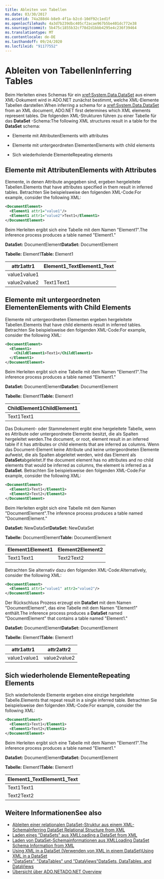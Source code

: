 ```yaml
---
title: Ableiten von Tabellen
ms.date: 03/30/2017
ms.assetid: 74a288d4-b8e9-4f1a-b2cd-10df92c1ed1f
ms.openlocfilehash: 4a3d7b239dbc405cf2acae967b5be401dc772e38
ms.sourcegitcommit: 5b475c1855b32cf78d2d1bbb4295e4c236f39464
ms.translationtype: MT
ms.contentlocale: de-DE
ms.lasthandoff: 09/24/2020
ms.locfileid: "91177552"
---
```

# <a name="inferring-tables"></a><span data-ttu-id="8db43-102">Ableiten von Tabellen</span><span class="sxs-lookup"><span data-stu-id="8db43-102">Inferring Tables</span></span>

<span data-ttu-id="8db43-103">Beim Herleiten eines Schemas für ein <xref:System.Data.DataSet> aus einem XML-Dokument wird in ADO.NET zunächst bestimmt, welche XML-Elemente Tabellen darstellen.</span><span class="sxs-lookup"><span data-stu-id="8db43-103">When inferring a schema for a <xref:System.Data.DataSet> from an XML document, ADO.NET first determines which XML elements represent tables.</span></span> <span data-ttu-id="8db43-104">Die folgenden XML-Strukturen führen zu einer Tabelle für das **DataSet** -Schema:</span><span class="sxs-lookup"><span data-stu-id="8db43-104">The following XML structures result in a table for the **DataSet** schema:</span></span>  
  
- <span data-ttu-id="8db43-105">Elemente mit Attributen</span><span class="sxs-lookup"><span data-stu-id="8db43-105">Elements with attributes</span></span>  
  
- <span data-ttu-id="8db43-106">Elemente mit untergeordneten Elementen</span><span class="sxs-lookup"><span data-stu-id="8db43-106">Elements with child elements</span></span>  
  
- <span data-ttu-id="8db43-107">Sich wiederholende Elemente</span><span class="sxs-lookup"><span data-stu-id="8db43-107">Repeating elements</span></span>  
  
## <a name="elements-with-attributes"></a><span data-ttu-id="8db43-108">Elemente mit Attributen</span><span class="sxs-lookup"><span data-stu-id="8db43-108">Elements with Attributes</span></span>  

 <span data-ttu-id="8db43-109">Elemente, in denen Attribute angegeben sind, ergeben hergeleitete Tabellen.</span><span class="sxs-lookup"><span data-stu-id="8db43-109">Elements that have attributes specified in them result in inferred tables.</span></span> <span data-ttu-id="8db43-110">Betrachten Sie beispielsweise den folgenden XML-Code:</span><span class="sxs-lookup"><span data-stu-id="8db43-110">For example, consider the following XML:</span></span>  
  
```xml  
<DocumentElement>  
  <Element1 attr1="value1"/>  
  <Element1 attr1="value2">Text1</Element1>  
</DocumentElement>  
```  
  
 <span data-ttu-id="8db43-111">Beim Herleiten ergibt sich eine Tabelle mit dem Namen "Element1".</span><span class="sxs-lookup"><span data-stu-id="8db43-111">The inference process produces a table named "Element1."</span></span>  
  
 <span data-ttu-id="8db43-112">**DataSet:** DocumentElement</span><span class="sxs-lookup"><span data-stu-id="8db43-112">**DataSet:** DocumentElement</span></span>  
  
 <span data-ttu-id="8db43-113">**Tabelle:** Element1</span><span class="sxs-lookup"><span data-stu-id="8db43-113">**Table:** Element1</span></span>  
  
|<span data-ttu-id="8db43-114">attr1</span><span class="sxs-lookup"><span data-stu-id="8db43-114">attr1</span></span>|<span data-ttu-id="8db43-115">Element1_Text</span><span class="sxs-lookup"><span data-stu-id="8db43-115">Element1_Text</span></span>|  
|-----------|--------------------|  
|<span data-ttu-id="8db43-116">value1</span><span class="sxs-lookup"><span data-stu-id="8db43-116">value1</span></span>||  
|<span data-ttu-id="8db43-117">value2</span><span class="sxs-lookup"><span data-stu-id="8db43-117">value2</span></span>|<span data-ttu-id="8db43-118">Text1</span><span class="sxs-lookup"><span data-stu-id="8db43-118">Text1</span></span>|  
  
## <a name="elements-with-child-elements"></a><span data-ttu-id="8db43-119">Elemente mit untergeordneten Elementen</span><span class="sxs-lookup"><span data-stu-id="8db43-119">Elements with Child Elements</span></span>  

 <span data-ttu-id="8db43-120">Elemente mit untergeordneten Elementen ergeben hergeleitete Tabellen.</span><span class="sxs-lookup"><span data-stu-id="8db43-120">Elements that have child elements result in inferred tables.</span></span> <span data-ttu-id="8db43-121">Betrachten Sie beispielsweise den folgenden XML-Code:</span><span class="sxs-lookup"><span data-stu-id="8db43-121">For example, consider the following XML:</span></span>  
  
```xml  
<DocumentElement>  
  <Element1>  
    <ChildElement1>Text1</ChildElement1>  
  </Element1>  
</DocumentElement>  
```  
  
 <span data-ttu-id="8db43-122">Beim Herleiten ergibt sich eine Tabelle mit dem Namen "Element1".</span><span class="sxs-lookup"><span data-stu-id="8db43-122">The inference process produces a table named "Element1."</span></span>  
  
 <span data-ttu-id="8db43-123">**DataSet:** DocumentElement</span><span class="sxs-lookup"><span data-stu-id="8db43-123">**DataSet:** DocumentElement</span></span>  
  
 <span data-ttu-id="8db43-124">**Tabelle:** Element1</span><span class="sxs-lookup"><span data-stu-id="8db43-124">**Table:** Element1</span></span>  
  
|<span data-ttu-id="8db43-125">ChildElement1</span><span class="sxs-lookup"><span data-stu-id="8db43-125">ChildElement1</span></span>|  
|-------------------|  
|<span data-ttu-id="8db43-126">Text1</span><span class="sxs-lookup"><span data-stu-id="8db43-126">Text1</span></span>|  
  
 <span data-ttu-id="8db43-127">Das Dokument- oder Stammelement ergibt eine hergeleitete Tabelle, wenn es Attribute oder untergeordnete Elemente besitzt, die als Spalten hergeleitet werden.</span><span class="sxs-lookup"><span data-stu-id="8db43-127">The document, or root, element result in an inferred table if it has attributes or child elements that are inferred as columns.</span></span> <span data-ttu-id="8db43-128">Wenn das Document-Element keine Attribute und keine untergeordneten Elemente aufweist, die als Spalten abgeleitet werden, wird das Element als **DataSet**abgeleitet.</span><span class="sxs-lookup"><span data-stu-id="8db43-128">If the document element has no attributes and no child elements that would be inferred as columns, the element is inferred as a **DataSet**.</span></span> <span data-ttu-id="8db43-129">Betrachten Sie beispielsweise den folgenden XML-Code:</span><span class="sxs-lookup"><span data-stu-id="8db43-129">For example, consider the following XML:</span></span>  
  
```xml  
<DocumentElement>  
  <Element1>Text1</Element1>  
  <Element2>Text2</Element2>  
</DocumentElement>  
```  
  
 <span data-ttu-id="8db43-130">Beim Herleiten ergibt sich eine Tabelle mit dem Namen "DocumentElement".</span><span class="sxs-lookup"><span data-stu-id="8db43-130">The inference process produces a table named "DocumentElement."</span></span>  
  
 <span data-ttu-id="8db43-131">**DataSet:** NewDataSet</span><span class="sxs-lookup"><span data-stu-id="8db43-131">**DataSet:** NewDataSet</span></span>  
  
 <span data-ttu-id="8db43-132">**Tabelle:** DocumentElement</span><span class="sxs-lookup"><span data-stu-id="8db43-132">**Table:** DocumentElement</span></span>  
  
|<span data-ttu-id="8db43-133">Element1</span><span class="sxs-lookup"><span data-stu-id="8db43-133">Element1</span></span>|<span data-ttu-id="8db43-134">Element2</span><span class="sxs-lookup"><span data-stu-id="8db43-134">Element2</span></span>|  
|--------------|--------------|  
|<span data-ttu-id="8db43-135">Text1</span><span class="sxs-lookup"><span data-stu-id="8db43-135">Text1</span></span>|<span data-ttu-id="8db43-136">Text2</span><span class="sxs-lookup"><span data-stu-id="8db43-136">Text2</span></span>|  
  
 <span data-ttu-id="8db43-137">Betrachten Sie alternativ dazu den folgenden XML-Code:</span><span class="sxs-lookup"><span data-stu-id="8db43-137">Alternatively, consider the following XML:</span></span>  
  
```xml  
<DocumentElement>  
  <Element1 attr1="value1" attr2="value2"/>  
</DocumentElement>  
```  
  
 <span data-ttu-id="8db43-138">Der Rückschluss Prozess erzeugt ein **DataSet** mit dem Namen "DocumentElement", das eine Tabelle mit dem Namen "Element1" enthält.</span><span class="sxs-lookup"><span data-stu-id="8db43-138">The inference process produces a **DataSet** named "DocumentElement" that contains a table named "Element1."</span></span>  
  
 <span data-ttu-id="8db43-139">**DataSet:** DocumentElement</span><span class="sxs-lookup"><span data-stu-id="8db43-139">**DataSet:** DocumentElement</span></span>  
  
 <span data-ttu-id="8db43-140">**Tabelle:** Element1</span><span class="sxs-lookup"><span data-stu-id="8db43-140">**Table:** Element1</span></span>  
  
|<span data-ttu-id="8db43-141">attr1</span><span class="sxs-lookup"><span data-stu-id="8db43-141">attr1</span></span>|<span data-ttu-id="8db43-142">attr2</span><span class="sxs-lookup"><span data-stu-id="8db43-142">attr2</span></span>|  
|-----------|-----------|  
|<span data-ttu-id="8db43-143">value1</span><span class="sxs-lookup"><span data-stu-id="8db43-143">value1</span></span>|<span data-ttu-id="8db43-144">value2</span><span class="sxs-lookup"><span data-stu-id="8db43-144">value2</span></span>|  
  
## <a name="repeating-elements"></a><span data-ttu-id="8db43-145">Sich wiederholende Elemente</span><span class="sxs-lookup"><span data-stu-id="8db43-145">Repeating Elements</span></span>  

 <span data-ttu-id="8db43-146">Sich wiederholende Elemente ergeben eine einzige hergeleitete Tabelle.</span><span class="sxs-lookup"><span data-stu-id="8db43-146">Elements that repeat result in a single inferred table.</span></span> <span data-ttu-id="8db43-147">Betrachten Sie beispielsweise den folgenden XML-Code:</span><span class="sxs-lookup"><span data-stu-id="8db43-147">For example, consider the following XML:</span></span>  
  
```xml  
<DocumentElement>  
  <Element1>Text1</Element1>  
  <Element1>Text2</Element1>  
</DocumentElement>  
```  
  
 <span data-ttu-id="8db43-148">Beim Herleiten ergibt sich eine Tabelle mit dem Namen "Element1".</span><span class="sxs-lookup"><span data-stu-id="8db43-148">The inference process produces a table named "Element1."</span></span>  
  
 <span data-ttu-id="8db43-149">**DataSet:** DocumentElement</span><span class="sxs-lookup"><span data-stu-id="8db43-149">**DataSet:** DocumentElement</span></span>  
  
 <span data-ttu-id="8db43-150">**Tabelle:** Element1</span><span class="sxs-lookup"><span data-stu-id="8db43-150">**Table:** Element1</span></span>  
  
|<span data-ttu-id="8db43-151">Element1_Text</span><span class="sxs-lookup"><span data-stu-id="8db43-151">Element1_Text</span></span>|  
|--------------------|  
|<span data-ttu-id="8db43-152">Text1</span><span class="sxs-lookup"><span data-stu-id="8db43-152">Text1</span></span>|  
|<span data-ttu-id="8db43-153">Text2</span><span class="sxs-lookup"><span data-stu-id="8db43-153">Text2</span></span>|  
  
## <a name="see-also"></a><span data-ttu-id="8db43-154">Weitere Informationen</span><span class="sxs-lookup"><span data-stu-id="8db43-154">See also</span></span>

- [<span data-ttu-id="8db43-155">Ableiten einer relationalen DataSet-Struktur aus einem XML-Schema</span><span class="sxs-lookup"><span data-stu-id="8db43-155">Inferring DataSet Relational Structure from XML</span></span>](inferring-dataset-relational-structure-from-xml.md)
- [<span data-ttu-id="8db43-156">Laden eines "DataSets" aus XML</span><span class="sxs-lookup"><span data-stu-id="8db43-156">Loading a DataSet from XML</span></span>](loading-a-dataset-from-xml.md)
- [<span data-ttu-id="8db43-157">Laden von DataSet-Schemainformationen aus XML</span><span class="sxs-lookup"><span data-stu-id="8db43-157">Loading DataSet Schema Information from XML</span></span>](loading-dataset-schema-information-from-xml.md)
- [<span data-ttu-id="8db43-158">Using XML in a DataSet (Verwenden von XML in einem DataSet)</span><span class="sxs-lookup"><span data-stu-id="8db43-158">Using XML in a DataSet</span></span>](using-xml-in-a-dataset.md)
- [<span data-ttu-id="8db43-159">"DataSets", "DataTables" und "DataViews"</span><span class="sxs-lookup"><span data-stu-id="8db43-159">DataSets, DataTables, and DataViews</span></span>](index.md)
- [<span data-ttu-id="8db43-160">Übersicht über ADO.NET</span><span class="sxs-lookup"><span data-stu-id="8db43-160">ADO.NET Overview</span></span>](../ado-net-overview.md)
